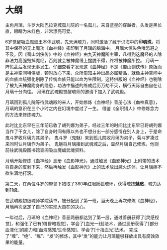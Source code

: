 # 大纲

主角月璃，斗罗大陆巴拉克城孤儿院的一名孤儿，来自蓝星的穿越者，头发是黑长直，眼睛为朱红色，非常漂亮可爱。

6岁觉醒吸血魔蝠王本体武魂，先天满魂力，同时激活了藏于识海中的**印魂珠**，将其中保存的无上魔功《血神经》拓印到了月璃的脑海中。
月璃大惊失色唯恐避之不及，因《蜀山剑侠传》中的《血神经》由九天神魔所主宰，凡得到这魔经的人除非法力高强毁掉魔经，否则就会被神魔缠上摆脱不得，终将被神魔所控。
月璃一阵慌乱后发现无事发生，仔细查看才发现这《血神经》不是《蜀山剑侠传》原版而是主神空间特供版，顿时放心下来，众所周知主神出品必属精品，就像主神空间中的血族血统强化剔除了传统血族只能以血为生限制，这特供版的《血神经》也剔除了被九天神魔附身的隐患，功法中描述的练成后历万劫不灭，横行天际自由自在让月璃十分向往。
月璃在武魂殿觉醒魂师的邀请下加入了武魂殿。

月璃回到孤儿院等待武魂殿的来人，开始修炼《血神经》善册心法《血神真意》，月璃的意识在三个小时之内在幻境中度过了一生。
借鉴《全职猎人》中修炼念力的方法来修炼魂力。

此时比比东早在三年前已收了胡列娜为弟子，经过三年的时间比比东早已将胡列娜当作了干女儿，除了自身时间有限以外也不想分出一部分感情在别人身上，于是命鬼斗罗收月璃为其弟子。
鬼斗罗（鬼魅）来到孤儿院收月璃为弟子，菊斗罗凑过来同时认月璃作为弟子。
鬼魅将月璃接到武魂城之后，显然月璃自己修炼，他则前往武魂殿图书馆查阅吸血魔蝠武魂资料。

月璃开始修炼《血神经》恶册《血影神光》，通过触发《血影神光》上附带的法术将自身的皮剥下来，然后再触发《血影神光》上的法术放出魔火炼体，让月璃痛不欲生满地打滚。

第二天，在两位斗罗的带领下猎取了380年红眼妖狐魂环，获得魂技**魅惑**，魂力达到11级。

在武魂殿初级魂师学院读书，被分配到了第一班，当天晚上再次修炼《血神经》，月璃再次坚定了自己的实现大自在的决心。

一年过后，月璃的《血神经》善恶两册都达到了第一层，通过善册获得了[灵感视觉]，和强化了已有的[昏暗视觉]，学会了[血光一线]法术，通过恶册获得了[部分血液化]的能力和[血液感知/生命感知]，学会了[十指血光]法术。
完成了“缠”、“绝”、“练”、“发”的修炼，其中“发”的能力让月璃能够释放出具有腐蚀效果的能量。